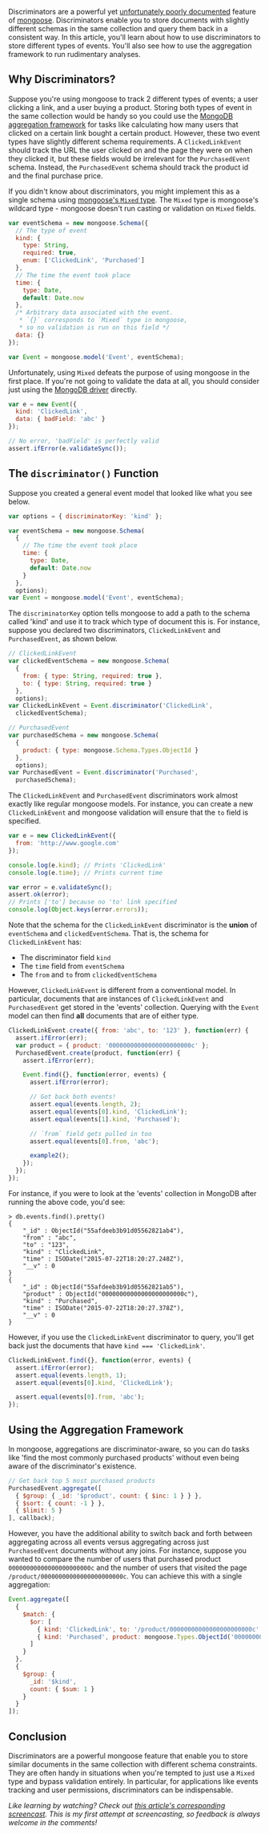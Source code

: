 Discriminators are a powerful yet [unfortunately poorly documented](https://github.com/Automattic/mongoose/issues/2743)
feature of [mongoose](http://npmjs.org/package/mongoose). Discriminators
enable you to store documents with slightly different schemas in the same
collection and query them back in a consistent way. In this article, you'll
learn about how to use discriminators to store different types of events. You'll
also see how to use the aggregation framework to run rudimentary analyses.

Why Discriminators?
-------------------

Suppose you're using mongoose to track 2 different types of events; a user
clicking a link, and a user buying a product. Storing both types of event in
the same collection would be handy so you could use the
[MongoDB aggregation framework](http://thecodebarbarian.com/2015/06/26/crunching-nba-finals-history-with-mongodb)
for tasks like calculating how many users that clicked on a certain link bought
a certain product. However, these two event types have slightly different
schema requirements. A `ClickedLinkEvent` should track the URL the user clicked
on and the page they were on when they clicked it, but these fields would be
irrelevant for the `PurchasedEvent` schema. Instead, the `PurchasedEvent` schema
should track the product id and the final purchase price.

If you didn't know about discriminators, you might implement this as a single
schema using [mongoose's `Mixed` type](http://mongoosejs.com/docs/schematypes.html#mixed).
The `Mixed` type is mongoose's wildcard type - mongoose doesn't run casting or
validation on `Mixed` fields.

```javascript
var eventSchema = new mongoose.Schema({
  // The type of event
  kind: {
    type: String,
    required: true,
    enum: ['ClickedLink', 'Purchased']
  },
  // The time the event took place
  time: {
    type: Date,
    default: Date.now
  },
  /* Arbitrary data associated with the event.
   * `{}` corresponds to `Mixed` type in mongoose,
   * so no validation is run on this field */
  data: {}
});

var Event = mongoose.model('Event', eventSchema);
```

Unfortunately, using `Mixed` defeats the purpose of using mongoose in the
first place. If you're not going to validate the data at all, you should
consider just using the [MongoDB driver](https://github.com/mongodb/node-mongodb-native)
directly.

```javascript
var e = new Event({
  kind: 'ClickedLink',
  data: { badField: 'abc' }
});

// No error, 'badField' is perfectly valid
assert.ifError(e.validateSync());
```

The `discriminator()` Function
------------------------------

Suppose you created a general event model that looked like what you see below.

```javascript
var options = { discriminatorKey: 'kind' };

var eventSchema = new mongoose.Schema(
  {
    // The time the event took place
    time: {
      type: Date,
      default: Date.now
    }
  },
  options);
var Event = mongoose.model('Event', eventSchema);
```

The `discriminatorKey` option tells mongoose to add a path to the schema called
'kind' and use it to track which type of document this is. For instance, suppose
you declared two discriminators, `ClickedLinkEvent` and `PurchasedEvent`, as
shown below.

```javascript
// ClickedLinkEvent
var clickedEventSchema = new mongoose.Schema(
  {
    from: { type: String, required: true },
    to: { type: String, required: true }
  },
  options);
var ClickedLinkEvent = Event.discriminator('ClickedLink',
  clickedEventSchema);

// PurchasedEvent
var purchasedSchema = new mongoose.Schema(
  {
    product: { type: mongoose.Schema.Types.ObjectId }
  },
  options);
var PurchasedEvent = Event.discriminator('Purchased',
  purchasedSchema);
```

The `ClickedLinkEvent` and `PurchasedEvent` discriminators work almost exactly
like regular mongoose models. For instance, you can create a new
`ClickedLinkEvent` and mongoose validation will ensure that the `to` field is
specified.

```javascript
var e = new ClickedLinkEvent({
  from: 'http://www.google.com'
});

console.log(e.kind); // Prints 'ClickedLink'
console.log(e.time); // Prints current time

var error = e.validateSync();
assert.ok(error);
// Prints ['to'] because no 'to' link specified
console.log(Object.keys(error.errors));
```

Note that the schema for the `ClickedLinkEvent` discriminator is the **union**
of `eventSchema` and `clickedEventSchema`. That is, the schema for
`ClickedLinkEvent` has:

* The discriminator field `kind`
* The `time` field from `eventSchema`
* The `from` and `to` from `clickedEventSchema`

However, `ClickedLinkEvent` is different from a conventional model. In
particular, documents that are instances of `ClickedLinkEvent` and
`PurchasedEvent` get stored in the 'events' collection. Querying with the
`Event` model can then find **all** documents that are of either type.

```javascript
ClickedLinkEvent.create({ from: 'abc', to: '123' }, function(err) {
  assert.ifError(err);
  var product = { product: '00000000000000000000000c' };
  PurchasedEvent.create(product, function(err) {
    assert.ifError(err);

    Event.find({}, function(error, events) {
      assert.ifError(error);

      // Got back both events!
      assert.equal(events.length, 2);
      assert.equal(events[0].kind, 'ClickedLink');
      assert.equal(events[1].kind, 'Purchased');

      // `from` field gets pulled in too
      assert.equal(events[0].from, 'abc');

      example2();
    });
  });
});
```

For instance, if you were to look at the 'events' collection in MongoDB
after running the above code, you'd see:

```
> db.events.find().pretty()
{
	"_id" : ObjectId("55afdeeb3b91d05562821ab4"),
	"from" : "abc",
	"to" : "123",
	"kind" : "ClickedLink",
	"time" : ISODate("2015-07-22T18:20:27.248Z"),
	"__v" : 0
}
{
	"_id" : ObjectId("55afdeeb3b91d05562821ab5"),
	"product" : ObjectId("00000000000000000000000c"),
	"kind" : "Purchased",
	"time" : ISODate("2015-07-22T18:20:27.378Z"),
	"__v" : 0
}
```

However, if you use the `ClickedLinkEvent` discriminator to query, you'll get
back just the documents that have `kind === 'ClickedLink'`.

```javascript
ClickedLinkEvent.find({}, function(error, events) {
  assert.ifError(error);
  assert.equal(events.length, 1);
  assert.equal(events[0].kind, 'ClickedLink');

  assert.equal(events[0].from, 'abc');
});
```

Using the Aggregation Framework
-------------------------------

In mongoose, aggregations are discriminator-aware, so you can do tasks like
'find the most commonly purchased products' without even being aware of the
discriminator's existence.

```javascript
// Get back top 5 most purchased products
PurchasedEvent.aggregate([
  { $group: { _id: '$product', count: { $inc: 1 } } },
  { $sort: { count: -1 } },
  { $limit: 5 }
], callback);
```

However, you have the additional ability to switch back and forth between
aggregating across all events versus aggregating across just `PurchasedEvent`
documents without any joins. For instance, suppose you wanted to compare the
number of users that purchased product `00000000000000000000000c` and the
number of users that visited the page `/product/00000000000000000000000c`. You
can achieve this with a single aggregation:

```javascript
Event.aggregate([
  {
    $match: {
      $or: [
        { kind: 'ClickedLink', to: '/product/00000000000000000000000c' },
        { kind: 'Purchased', product: mongoose.Types.ObjectId('00000000000000000000000c') }
      ]
    }
  },
  {
    $group: {
      _id: '$kind',
      count: { $sum: 1 }
    }
  }
]);
```

Conclusion
----------

Discriminators are a powerful mongoose feature that enable you to store
similar documents in the same collection with different schema constraints.
They are often handy in situations when you're tempted to just use a `Mixed`
type and bypass validation entirely. In particular, for applications like events
tracking and user permissions, discriminators can be indispensable.

*Like learning by watching? Check out
[this article's corresponding screencast](https://www.youtube.com/watch?v=xjjM06_mnls&feature=youtu.be).
This is my first attempt at screencasting, so feedback is always welcome in the
comments!*
